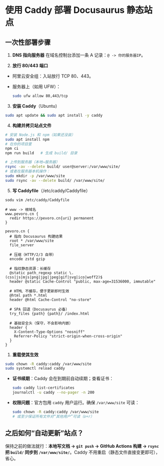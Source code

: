 # 使用 Caddy 部署 Docusaurus 静态站点

## 一次性部署步骤

1. **DNS 指向服务器**
   在域名控制台添加一条 A 记录：`@ -> 你的服务器IP`。

2. **放行 80/443 端口**

* 阿里云安全组：入站放行 TCP 80、443。
* 服务器上（如用 UFW）：

  ```bash
  sudo ufw allow 80,443/tcp
  ```

3. **安装 Caddy**（Ubuntu）

```bash
sudo apt update && sudo apt install -y caddy
```

4. **构建并拷贝站点文件**

```bash
# 安装 Node.js 和 npm（如果还没装）
sudo apt install npm
# 在你的项目里
npm ci
npm run build   # 生成 build/ 目录

# 上传到服务器（本地→服务器）
rsync -av --delete build/ user@server:/var/www/site/
# 或者在服务器本机操作：
sudo mkdir -p /var/www/site
sudo rsync -av --delete build/ /var/www/site/
```

5. **写 Caddyfile**（/etc/caddy/Caddyfile）

```
sodu vim /etc/caddy/Caddyfile
```

```
# www -> 根域名
www.pevoro.cn {
  redir https://pevoro.cn{uri} permanent
}

pevoro.cn {
  # 指向 Docusaurus 构建结果
  root * /var/www/site
  file_server

  # 压缩（HTTP/2/3 自带） 
  encode zstd gzip

  # 指纹静态资源：长缓存
  @static path_regexp static \.(css|js|mjs|png|jpg|jpeg|gif|svg|ico|woff2)$
  header @static Cache-Control "public, max-age=31536000, immutable"

  # HTML 不缓存，便于更新即时生效
  @html path *.html
  header @html Cache-Control "no-store"

  # SPA 回退（Docusaurus 必备）
  try_files {path} {path}/ /index.html

  # 基础安全头（保守，不会影响内嵌）
  header {
    X-Content-Type-Options "nosniff"
    Referrer-Policy "strict-origin-when-cross-origin"
  }
}

```

1. **重载使其生效**

```bash
sudo chown -R caddy:caddy /var/www/site
sudo systemctl reload caddy
```


* **证书续期**：Caddy 会在到期前自动续期；查看证书：

  ```bash
  sudo caddy list-certificates
  journalctl -u caddy --no-pager -n 200
  ```

* **权限问题**：官方包用 `caddy` 用户运行。确保 `/var/www/site` 可读：

  ```bash
  sudo chown -R caddy:caddy /var/www/site
  # 或至少保证所有文件对“其他用户”可读（o+r）
  ```

## 之后如何“自动更新”站点？

保持之前的做法就行：**本地写文档 → `git push` → GitHub Actions 构建 → `rsync` 把 `build/` 同步到 `/var/www/site/`**。Caddy 不用重启（静态文件直接变更即可），省心。


